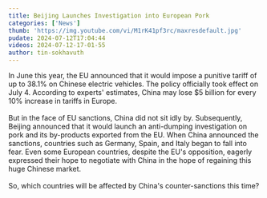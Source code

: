 ```yaml
---
title: Beijing Launches Investigation into European Pork
categories: ['News']
thumb: 'https://img.youtube.com/vi/M1rK41pf3rc/maxresdefault.jpg'
pudate: 2024-07-12T17:04:44
videos: 2024-07-12-17-01-55
author: tin-sokhavuth
---
```

In June this year, the EU announced that it would impose a punitive tariff of up to 38.1% on Chinese electric vehicles. The policy officially took effect on July 4. According to experts' estimates, China may lose $5 billion for every 10% increase in tariffs in Europe.
<br/><br/>
But in the face of EU sanctions, China did not sit idly by. Subsequently, Beijing announced that it would launch an anti-dumping investigation on pork and its by-products exported from the EU. When China announced the sanctions, countries such as Germany, Spain, and Italy began to fall into fear. Even some European countries, despite the EU's opposition, eagerly expressed their hope to negotiate with China in the hope of regaining this huge Chinese market.
<br/><br/>
So, which countries will be affected by China's counter-sanctions this time?